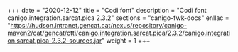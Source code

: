 +++
date        = "2020-12-12"
title       = "Codi font"
description = "Codi font canigo.integration.sarcat.pica 2.3.2"
sections    = "canigo-fwk-docs"
enllac		= "https://hudson.intranet.gencat.cat/nexus/repository/canigo-maven2/cat/gencat/ctti/canigo.integration.sarcat.pica/2.3.2/canigo.integration.sarcat.pica-2.3.2-sources.jar"
weight		= 1
+++

